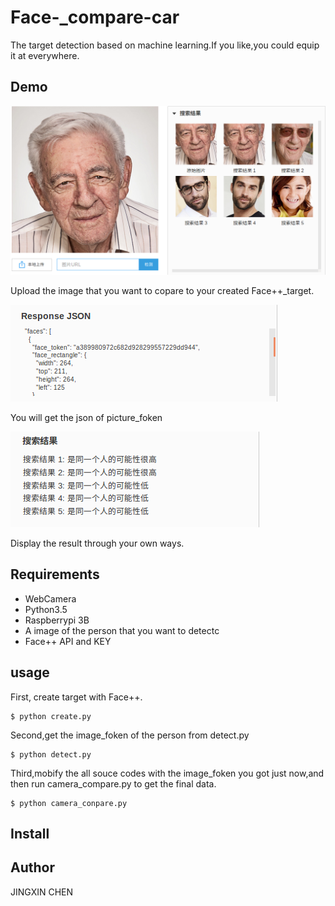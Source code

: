 # Face-_compare-car
The target detection based on machine learning.If you like,you could equip it at everywhere.

## Demo
![](https://github.com/chenjingxin97/Face-_compare-car/blob/master/Screenshot%20from%202017-07-11%2019-15-19.png)

Upload the image that you want to copare to your created Face++_target.

![](https://github.com/chenjingxin97/Face-_compare-car/blob/master/Screenshot%20from%202017-07-11%2019-16-36.png)

You will get the json of picture_foken

![](https://github.com/chenjingxin97/Face-_compare-car/blob/master/Screenshot%20from%202017-07-11%2019-16-46.png)

Display the result through your own ways.

## Requirements
* WebCamera
* Python3.5
* Raspberrypi 3B
* A image of the person that you want to detectc
* Face++ API and KEY
## usage
First, create target with Face++.

    $ python create.py

Second,get the image_foken of the person from detect.py

    $ python detect.py
    
Third,mobify the all souce codes with the image_foken you got just now,and then run camera_compare.py to get the final data.



    $ python camera_conpare.py

## Install

## Author
JINGXIN CHEN
